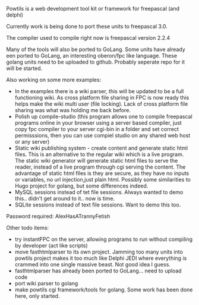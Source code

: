 Powtils is a web development tool kit or framework for freepascal (and delphi)

Currently work is being done to port these units to freepascal 3.0.  

The compiler used to compile right now is freepascal version 2.2.4

Many of the tools will also be ported to GoLang. Some units have already een ported to GoLang, an interesting oberon/fpc like language. These golang units need to be uploaded to github. Probably seperate repo for it will be started.

Also working on some more examples:
* In the examples there is a wiki parser, this will be updated to be a full functioning wiki. As cross platform file sharing in FPC is now ready this helps make the wiki multi user (file locking). Lack of cross platform file sharing was what was holding me back before.
* Polish up compile-studio (this program allows one to compile freepascal programs online in your browser using a server based compiler, just copy fpc compiler to your server cgi-bin in a folder and set correct permisssions, then you can use compiel studio on any shared web host or any server)
* Static wiki publishing system - create content and generate static html files.  This is an alternative to the regular wiki which is a live program. The static wiki generator will generate static html files to serve the reader, instead of a live program through cgi serving the content. The advantage of static html files is they are secure, as they have no inputs or variables, no url injection,just plain html. Possibly some similarities to Hugo project for golang, but some differences indeed.
* MySQL sessions instead of tet file sessions. Always wanted to demo this.. didn't get around to it.. now is time.
* SQLite sessions instead of text file sessions. Want to demo this too.

Password required:
 AlexHasATrannyFetish

Other todo items:
* try instantFPC on the server, allowing programs to run without compiling by developer (act like scripts) 
* move fasthtmlparser to its own project. Jamming too many units into powtils project makes it too much like Delphi JEDI where everything is crammed into one single massive beast. Not good idea I guess.
* fasthtmlparser has already been ported to GoLang... need to upload code
* port wiki parser to golang
* make powtils cgi framework/tools for golang. Some work has been done here, only started.
